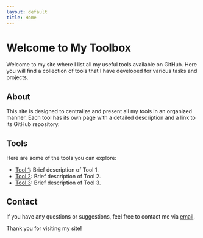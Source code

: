 ```yaml
---
layout: default
title: Home
---
```


# Welcome to My Toolbox

Welcome to my site where I list all my useful tools available on GitHub. Here you will find a collection of tools that I have developed for various tasks and projects.

## About

This site is designed to centralize and present all my tools in an organized manner. Each tool has its own page with a detailed description and a link to its GitHub repository.

## Tools

Here are some of the tools you can explore:

- [Tool 1](tool1.html): Brief description of Tool 1.
- [Tool 2](tool2.html): Brief description of Tool 2.
- [Tool 3](tool3.html): Brief description of Tool 3.

## Contact

If you have any questions or suggestions, feel free to contact me via [email](mailto:loutre@ikmail.com).

Thank you for visiting my site!
